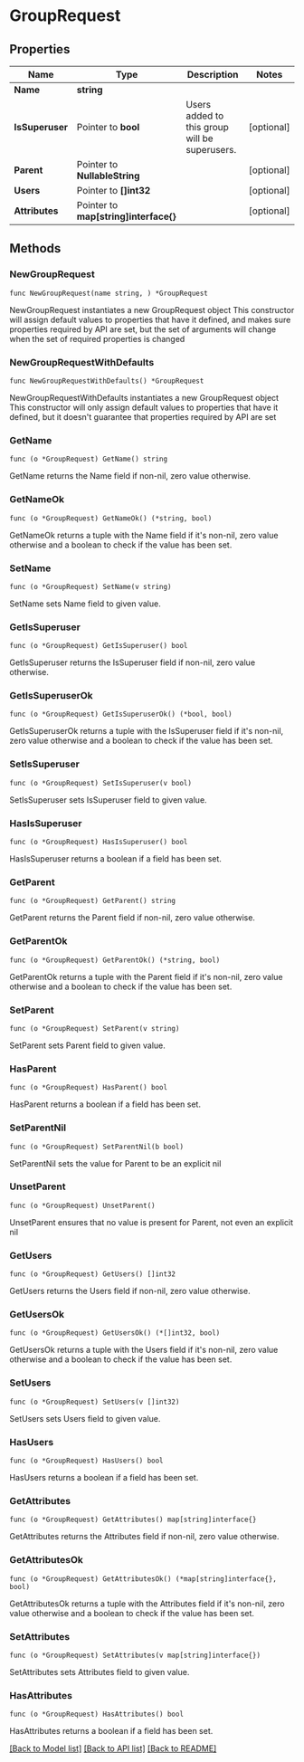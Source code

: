 # GroupRequest

## Properties

Name | Type | Description | Notes
------------ | ------------- | ------------- | -------------
**Name** | **string** |  | 
**IsSuperuser** | Pointer to **bool** | Users added to this group will be superusers. | [optional] 
**Parent** | Pointer to **NullableString** |  | [optional] 
**Users** | Pointer to **[]int32** |  | [optional] 
**Attributes** | Pointer to **map[string]interface{}** |  | [optional] 

## Methods

### NewGroupRequest

`func NewGroupRequest(name string, ) *GroupRequest`

NewGroupRequest instantiates a new GroupRequest object
This constructor will assign default values to properties that have it defined,
and makes sure properties required by API are set, but the set of arguments
will change when the set of required properties is changed

### NewGroupRequestWithDefaults

`func NewGroupRequestWithDefaults() *GroupRequest`

NewGroupRequestWithDefaults instantiates a new GroupRequest object
This constructor will only assign default values to properties that have it defined,
but it doesn't guarantee that properties required by API are set

### GetName

`func (o *GroupRequest) GetName() string`

GetName returns the Name field if non-nil, zero value otherwise.

### GetNameOk

`func (o *GroupRequest) GetNameOk() (*string, bool)`

GetNameOk returns a tuple with the Name field if it's non-nil, zero value otherwise
and a boolean to check if the value has been set.

### SetName

`func (o *GroupRequest) SetName(v string)`

SetName sets Name field to given value.


### GetIsSuperuser

`func (o *GroupRequest) GetIsSuperuser() bool`

GetIsSuperuser returns the IsSuperuser field if non-nil, zero value otherwise.

### GetIsSuperuserOk

`func (o *GroupRequest) GetIsSuperuserOk() (*bool, bool)`

GetIsSuperuserOk returns a tuple with the IsSuperuser field if it's non-nil, zero value otherwise
and a boolean to check if the value has been set.

### SetIsSuperuser

`func (o *GroupRequest) SetIsSuperuser(v bool)`

SetIsSuperuser sets IsSuperuser field to given value.

### HasIsSuperuser

`func (o *GroupRequest) HasIsSuperuser() bool`

HasIsSuperuser returns a boolean if a field has been set.

### GetParent

`func (o *GroupRequest) GetParent() string`

GetParent returns the Parent field if non-nil, zero value otherwise.

### GetParentOk

`func (o *GroupRequest) GetParentOk() (*string, bool)`

GetParentOk returns a tuple with the Parent field if it's non-nil, zero value otherwise
and a boolean to check if the value has been set.

### SetParent

`func (o *GroupRequest) SetParent(v string)`

SetParent sets Parent field to given value.

### HasParent

`func (o *GroupRequest) HasParent() bool`

HasParent returns a boolean if a field has been set.

### SetParentNil

`func (o *GroupRequest) SetParentNil(b bool)`

 SetParentNil sets the value for Parent to be an explicit nil

### UnsetParent
`func (o *GroupRequest) UnsetParent()`

UnsetParent ensures that no value is present for Parent, not even an explicit nil
### GetUsers

`func (o *GroupRequest) GetUsers() []int32`

GetUsers returns the Users field if non-nil, zero value otherwise.

### GetUsersOk

`func (o *GroupRequest) GetUsersOk() (*[]int32, bool)`

GetUsersOk returns a tuple with the Users field if it's non-nil, zero value otherwise
and a boolean to check if the value has been set.

### SetUsers

`func (o *GroupRequest) SetUsers(v []int32)`

SetUsers sets Users field to given value.

### HasUsers

`func (o *GroupRequest) HasUsers() bool`

HasUsers returns a boolean if a field has been set.

### GetAttributes

`func (o *GroupRequest) GetAttributes() map[string]interface{}`

GetAttributes returns the Attributes field if non-nil, zero value otherwise.

### GetAttributesOk

`func (o *GroupRequest) GetAttributesOk() (*map[string]interface{}, bool)`

GetAttributesOk returns a tuple with the Attributes field if it's non-nil, zero value otherwise
and a boolean to check if the value has been set.

### SetAttributes

`func (o *GroupRequest) SetAttributes(v map[string]interface{})`

SetAttributes sets Attributes field to given value.

### HasAttributes

`func (o *GroupRequest) HasAttributes() bool`

HasAttributes returns a boolean if a field has been set.


[[Back to Model list]](../README.md#documentation-for-models) [[Back to API list]](../README.md#documentation-for-api-endpoints) [[Back to README]](../README.md)


